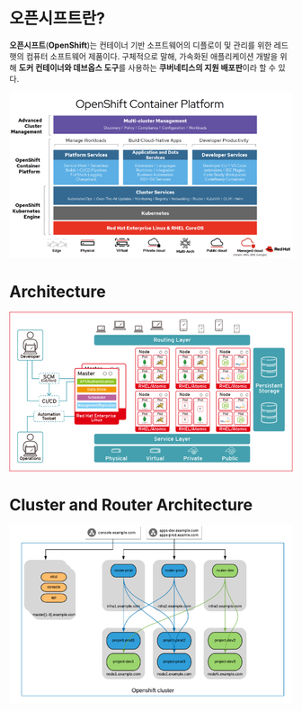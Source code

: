 오픈시프트란?
=====

**오픈시프트**(**OpenShift**)는 컨테이너 기반 소프트웨어의 디플로이 및 관리를 위한 레드햇의 컴퓨터 소프트웨어 제품이다. 구체적으로 말해, 가속화된 애플리케이션 개발을 위해 **도커 컨테이너와 데브옵스 도구**를 사용하는 **쿠버네티스의 지원 배포판**이라 할 수 있다.

<img title="openshift" src="./images/openshift/openshift-container-platform.png" alt="openshift" width="800px">


Architecture
=====

<img title="openshift" src="./images/openshift/openshift-architecture.png" alt="openshift" width="800px">

Cluster and Router Architecture
=====

<img title="openshift" src="./images/openshift/openshift-cluster-router-architecture.png" alt="openshift" width="800px">
